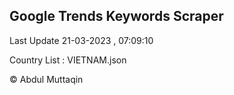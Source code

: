 

## Google Trends Keywords Scraper 
 
Last Update 21-03-2023 , 07:09:10

Country List :
VIETNAM.json



© Abdul Muttaqin 
